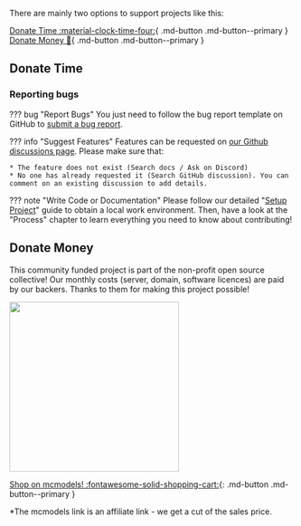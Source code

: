 There are mainly two options to support projects like this:

[Donate Time :material-clock-time-four:](#donate-time){ .md-button .md-button--primary }
[Donate Money :money_with_wings:](#donate-money){ .md-button .md-button--primary }

## Donate Time

### Reporting bugs

??? bug "Report Bugs"
    You just need to follow the bug report template on GitHub to
    [submit a bug report](https://github.com/BetonQuest/BetonQuest/issues/new?assignees=&labels=Bug&template=bug-report.yml).

??? info "Suggest Features"
    Features can be requested on [our Github discussions page](https://github.com/BetonQuest/BetonQuest/discussions). 
    Please make sure that:
    
    * The feature does not exist (Search docs / Ask on Discord)
    * No one has already requested it (Search GitHub discussion). You can comment on an existing discussion to add details.

??? note "Write Code or Documentation"
    Please follow our detailed "[Setup Project](Setup-Project.md)" guide to obtain a local work environment.
    Then, have a look at the "Process" chapter to learn everything you need to know about contributing!



## Donate Money

This community funded project is part of the non-profit open source collective!
Our monthly costs (server, domain, software licences) are paid by our backers.
Thanks to them for making this project possible!

<a href="https://opencollective.com/betonquest" target="_blank">
    <img src="https://opencollective.com/betonquest/donate/button@2x.png?color=blue" width=300 />
</a>


[Shop on mcmodels! :fontawesome-solid-shopping-cart:](https://mcmodels.net/?wpam_id=3){: .md-button .md-button--primary }

*The mcmodels link is an affiliate link - we get a cut of the sales price.
